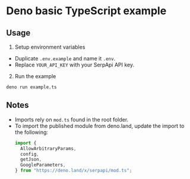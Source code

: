 # Deno basic TypeScript example

## Usage

1. Setup environment variables

- Duplicate `.env.example` and name it `.env`.
- Replace `YOUR_API_KEY` with your SerpApi API key.

2. Run the example

```
deno run example.ts
```

## Notes

- Imports rely on `mod.ts` found in the root folder.
- To import the published module from deno.land, update the import to the
  following:
  ```ts
  import {
    AllowArbitraryParams,
    config,
    getJson,
    GoogleParameters,
  } from "https://deno.land/x/serpapi/mod.ts";
  ```
